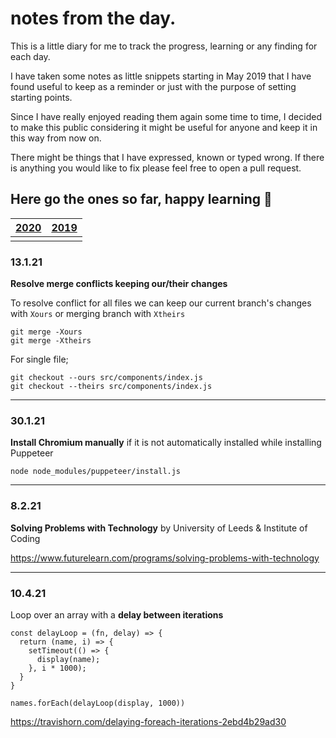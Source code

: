 # notes from the day.
This is a little diary for me to track the progress, learning or any finding for each day.

I have taken some notes as little snippets starting in May 2019 that I have found useful to keep as a reminder or just with the purpose of setting starting points. 

Since I have really enjoyed reading them again some time to time, I decided to make this public considering it might be useful for anyone and keep it in this way from now on.

There might be things that I have expressed, known or typed wrong. If there is anything you would like to fix please feel free to open a pull request.

Here go the ones so far, happy learning 🚀
---

| [2020](https://github.com/ebru/notes-from-the-day/blob/master/2020.md) | [2019](https://github.com/ebru/notes-from-the-day/blob/master/2019.md) |
|--|--|
|  |  |


### 13.1.21
**Resolve merge conflicts keeping our/their changes**

To resolve conflict for all files we can keep our current branch's changes with `Xours` or merging branch with `Xtheirs`

```
git merge -Xours
git merge -Xtheirs
```

For single file;

```
git checkout --ours src/components/index.js 
git checkout --theirs src/components/index.js 
```

---

### 30.1.21
**Install Chromium manually** if it is not automatically installed while installing Puppeteer

```
node node_modules/puppeteer/install.js
```

---

### 8.2.21
**Solving Problems with Technology** by University of Leeds & Institute of Coding

https://www.futurelearn.com/programs/solving-problems-with-technology

---

### 10.4.21
Loop over an array with a **delay between iterations**

```
const delayLoop = (fn, delay) => {
  return (name, i) => {
    setTimeout(() => {
      display(name);
    }, i * 1000);
  }
}

names.forEach(delayLoop(display, 1000))
```

https://travishorn.com/delaying-foreach-iterations-2ebd4b29ad30
